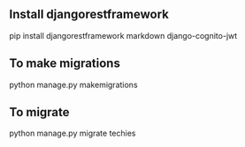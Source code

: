 ## Install djangorestframework
pip install djangorestframework markdown django-cognito-jwt

## To make migrations
python manage.py makemigrations

## To migrate 
python manage.py migrate techies

